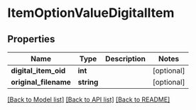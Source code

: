 # ItemOptionValueDigitalItem

## Properties
Name | Type | Description | Notes
------------ | ------------- | ------------- | -------------
**digital_item_oid** | **int** |  | [optional] 
**original_filename** | **string** |  | [optional] 

[[Back to Model list]](../README.md#documentation-for-models) [[Back to API list]](../README.md#documentation-for-api-endpoints) [[Back to README]](../README.md)


